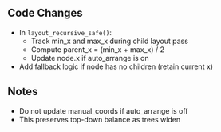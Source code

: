 ## Code Changes

- In `layout_recursive_safe()`:
  - Track min_x and max_x during child layout pass
  - Compute parent_x = (min_x + max_x) / 2
  - Update node.x if auto_arrange is on
- Add fallback logic if node has no children (retain current x)

## Notes
- Do not update manual_coords if auto_arrange is off
- This preserves top-down balance as trees widen

